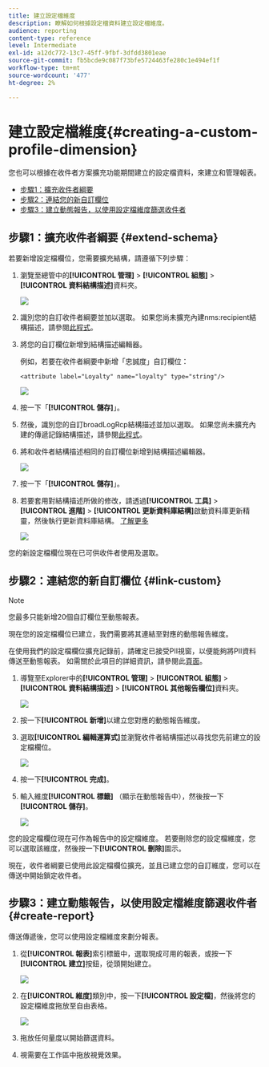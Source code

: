 ```yaml
---
title: 建立設定檔維度
description: 瞭解如何根據設定檔資料建立設定檔維度。
audience: reporting
content-type: reference
level: Intermediate
exl-id: a12dc772-13c7-45ff-9fbf-3dfdd3801eae
source-git-commit: fb5bcde9c087f73bfe5724463fe280c1e494ef1f
workflow-type: tm+mt
source-wordcount: '477'
ht-degree: 2%

---
```


# 建立設定檔維度{#creating-a-custom-profile-dimension}

您也可以根據在收件者方案擴充功能期間建立的設定檔資料，來建立和管理報表。

* [步驟1：擴充收件者綱要](##extend-schema)
* [步驟2：連結您的新自訂欄位](#link-custom)
* [步驟3：建立動態報告，以使用設定檔維度篩選收件者](#create-report)

## 步驟1：擴充收件者綱要 {#extend-schema}

若要新增設定檔欄位，您需要擴充結構，請遵循下列步驟：

1. 瀏覽至總管中的&#x200B;**[!UICONTROL 管理]** > **[!UICONTROL 組態]** > **[!UICONTROL 資料結構描述]**&#x200B;資料夾。

   ![](assets/custom_field_1.png)

1. 識別您的自訂收件者綱要並加以選取。 如果您尚未擴充內建nms:recipient結構描述，請參閱[此程式](https://experienceleague.adobe.com/en/docs/campaign/campaign-v8/developer/shemas-forms/extend-schema)。

1. 將您的自訂欄位新增到結構描述編輯器。

   例如，若要在收件者綱要中新增「忠誠度」自訂欄位：

   ```
   <attribute label="Loyalty" name="loyalty" type="string"/>
   ```

   ![](assets/custom_field_2.png)

1. 按一下「**[!UICONTROL 儲存]**」。

1. 然後，識別您的自訂broadLogRcp結構描述並加以選取。 如果您尚未擴充內建的傳遞記錄結構描述，請參閱[此程式](https://experienceleague.adobe.com/en/docs/campaign/campaign-v8/developer/shemas-forms/extend-schema)。

1. 將和收件者結構描述相同的自訂欄位新增到結構描述編輯器。

   ![](assets/custom_field_3.png)

1. 按一下「**[!UICONTROL 儲存]**」。

1. 若要套用對結構描述所做的修改，請透過&#x200B;**[!UICONTROL 工具]** > **[!UICONTROL 進階]** > **[!UICONTROL 更新資料庫結構]**&#x200B;啟動資料庫更新精靈，然後執行更新資料庫結構。 [了解更多](https://experienceleague.adobe.com/en/docs/campaign/campaign-v8/developer/shemas-forms/update-database-structure)

   ![](assets/custom_field_4.png)

您的新設定檔欄位現在已可供收件者使用及選取。

## 步驟2：連結您的新自訂欄位 {#link-custom}

>[!NOTE]
>
> 您最多只能新增20個自訂欄位至動態報表。

現在您的設定檔欄位已建立，我們需要將其連結至對應的動態報告維度。

在使用我們的設定檔欄位擴充記錄前，請確定已接受PII視窗，以便能夠將PII資料傳送至動態報表。 如需關於此項目的詳細資訊，請參閱此[頁面](pii-agreement.md)。

1. 導覽至Explorer中的&#x200B;**[!UICONTROL 管理]** > **[!UICONTROL 組態]** > **[!UICONTROL 資料結構描述]** > **[!UICONTROL 其他報告欄位]**&#x200B;資料夾。

   ![](assets/custom_field_5.png)

1. 按一下&#x200B;**[!UICONTROL 新增]**&#x200B;以建立您對應的動態報告維度。

1. 選取&#x200B;**[!UICONTROL 編輯運算式]**&#x200B;並瀏覽收件者結構描述以尋找您先前建立的設定檔欄位。

   ![](assets/custom_field_6.png)

1. 按一下&#x200B;**[!UICONTROL 完成]**。

1. 輸入維度&#x200B;**[!UICONTROL 標籤]** （顯示在動態報告中），然後按一下&#x200B;**[!UICONTROL 儲存]**。

   ![](assets/custom_field_7.png)

您的設定檔欄位現在可作為報告中的設定檔維度。 若要刪除您的設定檔維度，您可以選取該維度，然後按一下&#x200B;**[!UICONTROL 刪除]**&#x200B;圖示。

現在，收件者綱要已使用此設定檔欄位擴充，並且已建立您的自訂維度，您可以在傳送中開始鎖定收件者。

## 步驟3：建立動態報告，以使用設定檔維度篩選收件者 {#create-report}

傳送傳遞後，您可以使用設定檔維度來劃分報表。

1. 從&#x200B;**[!UICONTROL 報表]**&#x200B;索引標籤中，選取現成可用的報表，或按一下&#x200B;**[!UICONTROL 建立]**&#x200B;按鈕，從頭開始建立。

   ![](assets/custom_field_8.png)

1. 在&#x200B;**[!UICONTROL 維度]**&#x200B;類別中，按一下&#x200B;**[!UICONTROL 設定檔]**，然後將您的設定檔維度拖放至自由表格。

   ![](assets/custom_field_9.png)

1. 拖放任何量度以開始篩選資料。

1. 視需要在工作區中拖放視覺效果。

